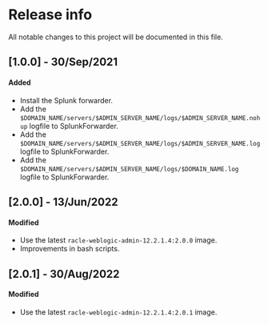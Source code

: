 # Release info

All notable changes to this project will be documented in this file.

## [1.0.0] - 30/Sep/2021
#### Added
* Install the Splunk forwarder.
* Add the `$DOMAIN_NAME/servers/$ADMIN_SERVER_NAME/logs/$ADMIN_SERVER_NAME.nohup` logfile to SplunkForwarder.
* Add the `$DOMAIN_NAME/servers/$ADMIN_SERVER_NAME/logs/$ADMIN_SERVER_NAME.log` logfile to SplunkForwarder.
* Add the `$DOMAIN_NAME/servers/$ADMIN_SERVER_NAME/logs/$DOMAIN_NAME.log` logfile to SplunkForwarder.

## [2.0.0] - 13/Jun/2022
#### Modified
* Use the latest `racle-weblogic-admin-12.2.1.4:2.0.0` image.
* Improvements in bash scripts.

## [2.0.1] - 30/Aug/2022
#### Modified
* Use the latest `racle-weblogic-admin-12.2.1.4:2.0.1` image.
